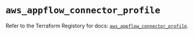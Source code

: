 # `aws_appflow_connector_profile`

Refer to the Terraform Registory for docs: [`aws_appflow_connector_profile`](https://registry.terraform.io/providers/hashicorp/aws/5.8.0/docs/resources/appflow_connector_profile).
